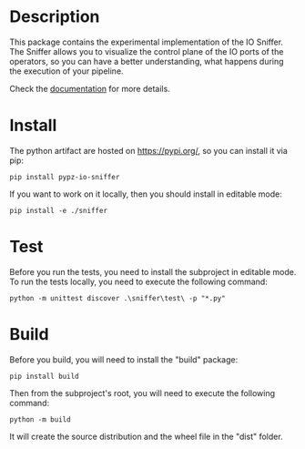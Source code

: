 # Description

This package contains the experimental implementation of the IO Sniffer.
The Sniffer allows you to visualize the control plane of the IO ports of
the operators, so you can have a better understanding, what happens during
the execution of your pipeline.

Check the [documentation](https://lazlowa.github.io/pypz-python/sniffer/overview.html) for
more details.

# Install

The python artifact are hosted on https://pypi.org/, so you can install
it via pip:

```shell
pip install pypz-io-sniffer
```

If you want to work on it locally, then you should install in editable mode:

```shell
pip install -e ./sniffer
```

# Test

Before you run the tests, you need to install the subproject in editable mode.
To run the tests locally, you need to execute the following command:

```shell
python -m unittest discover .\sniffer\test\ -p "*.py"
```

# Build

Before you build, you will need to install the "build" package:

```shell
pip install build
```

Then from the subproject's root, you will need to execute the following command:

```shell
python -m build
```

It will create the source distribution and the wheel file in the "dist" folder.
